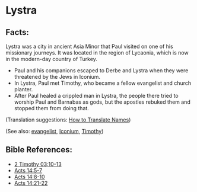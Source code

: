 # Lystra #

## Facts: ##

Lystra was a city in ancient Asia Minor that Paul visited on one of his missionary journeys. It was located in the region of Lycaonia, which is now in the modern-day country of Turkey.

* Paul and his companions escaped to Derbe and Lystra when they were threatened by the Jews in Iconium.
* In Lystra, Paul met Timothy, who became a fellow evangelist and church planter.
* After Paul healed a crippled man in Lystra, the people there tried to worship Paul and Barnabas as gods, but the apostles rebuked them and stopped them from doing that.

(Translation suggestions: [How to Translate Names](en/ta-vol1/translate/man/translate-names))

(See also: [evangelist](../kt/evangelism.md), [Iconium](../other/iconium.md), [Timothy](../other/timothy.md))

## Bible References: ##

* [2 Timothy 03:10-13](en/tn/2ti/help/03/10)
* [Acts 14:5-7](en/tn/act/help/14/05)
* [Acts 14:8-10](en/tn/act/help/14/08)
* [Acts 14:21-22](en/tn/act/help/14/21)
